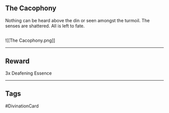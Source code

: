 ## The Cacophony
Nothing can be heard above the din or seen amongst the turmoil. The senses are shattered. All is left to fate.
## 
![[The Cacophony.png]]

---
## Reward
3x Deafening Essence

---
## Tags
#DivinationCard